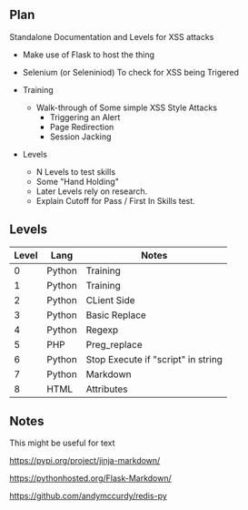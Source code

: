 
## Plan

Standalone Documentation and Levels for XSS attacks

  - Make use of Flask to host the thing
  - Selenium (or Seleniniod) To check for XSS being Trigered
  
  - Training
    - Walk-through of Some simple XSS Style Attacks
	  - Triggering an Alert
	  - Page Redirection
	  - Session Jacking 
	  
  - Levels
    - N Levels to test skills
	- Some "Hand Holding"
	- Later Levels rely on research.
	- Explain Cutoff for Pass / First In Skills test.
	

## Levels

| Level | Lang   | Notes                              |
|-------|--------|------------------------------------|
| 0     | Python | Training                           |
| 1     | Python | Training                           |
| 2     | Python | CLient Side                        |
| 3     | Python | Basic Replace                      |
| 4     | Python | Regexp                             |
| 5     | PHP    | Preg_replace                       |
| 6     | Python | Stop Execute if "script" in string |
| 7     | Python | Markdown                           |
| 8     | HTML   | Attributes                         |


## Notes

This might be useful for text

https://pypi.org/project/jinja-markdown/

https://pythonhosted.org/Flask-Markdown/


https://github.com/andymccurdy/redis-py

